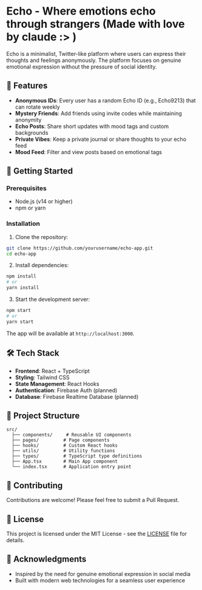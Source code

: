 # Echo - Where emotions echo through strangers (Made with love by claude :> )

Echo is a minimalist, Twitter-like platform where users can express their thoughts and feelings anonymously. The platform focuses on genuine emotional expression without the pressure of social identity.

## 🌟 Features

- **Anonymous IDs**: Every user has a random Echo ID (e.g., Echo9213) that can rotate weekly
- **Mystery Friends**: Add friends using invite codes while maintaining anonymity
- **Echo Posts**: Share short updates with mood tags and custom backgrounds
- **Private Vibes**: Keep a private journal or share thoughts to your echo feed
- **Mood Feed**: Filter and view posts based on emotional tags

## 🚀 Getting Started

### Prerequisites

- Node.js (v14 or higher)
- npm or yarn

### Installation

1. Clone the repository:
```bash
git clone https://github.com/yourusername/echo-app.git
cd echo-app
```

2. Install dependencies:
```bash
npm install
# or
yarn install
```

3. Start the development server:
```bash
npm start
# or
yarn start
```

The app will be available at `http://localhost:3000`.

## 🛠️ Tech Stack

- **Frontend**: React + TypeScript
- **Styling**: Tailwind CSS
- **State Management**: React Hooks
- **Authentication**: Firebase Auth (planned)
- **Database**: Firebase Realtime Database (planned)

## 📝 Project Structure

```
src/
  ├── components/     # Reusable UI components
  ├── pages/         # Page components
  ├── hooks/         # Custom React hooks
  ├── utils/         # Utility functions
  ├── types/         # TypeScript type definitions
  ├── App.tsx        # Main App component
  └── index.tsx      # Application entry point
```

## 🤝 Contributing

Contributions are welcome! Please feel free to submit a Pull Request.

## 📄 License

This project is licensed under the MIT License - see the [LICENSE](LICENSE) file for details.

## 🙏 Acknowledgments

- Inspired by the need for genuine emotional expression in social media
- Built with modern web technologies for a seamless user experience 
